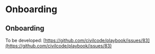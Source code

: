 # Onboarding

## Onboarding

To be developed: [https://github.com/civilcode/playbook/issues/83](https://github.com/civilcode/playbook/issues/83)


